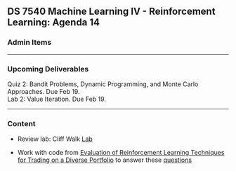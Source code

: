## DS 7540 Machine Learning IV - Reinforcement Learning: Agenda 14



### Admin Items


---

### Upcoming Deliverables

Quiz 2: Bandit Problems, Dynamic Programming, and Monte Carlo Approaches. Due Feb 19.  
Lab 2: Value Iteration. Due Feb 19.

---

### Content

- Review lab: Cliff Walk [Lab](https://github.com/UVADS/reinforcement_learning/blob/main/04_q_learning/lab_q_learning_cliff_walk.ipynb)

- Work with code from [Evaluation of Reinforcement Learning Techniques for Trading on a Diverse Portfolio](https://arxiv.org/html/2309.03202v2) to answer these [questions](https://github.com/UVADS/reinforcement_learning/blob/main/04_q_learning/Evaluation_of_Reinforcement_Learning_Stock_Questions_for_Discussion.md)

